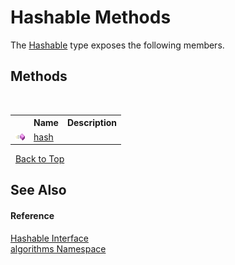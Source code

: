 # Hashable Methods
 

The <a href="e2468808-d201-fe45-cfa8-619590cd77d9">Hashable</a> type exposes the following members.


## Methods
&nbsp;<table><tr><th></th><th>Name</th><th>Description</th></tr><tr><td>![Public method](media/pubmethod.gif "Public method")</td><td><a href="2074261d-19cf-7294-adc2-02c0f1d9f627">hash</a></td><td /></tr></table>&nbsp;
<a href="#hashable-methods">Back to Top</a>

## See Also


#### Reference
<a href="e2468808-d201-fe45-cfa8-619590cd77d9">Hashable Interface</a><br /><a href="82f88b43-fdc9-bc99-9558-75fce96d448f">algorithms Namespace</a><br />
